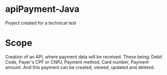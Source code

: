 # apiPayment-Java
Project created for a technical test

# Scope
Creation of an API, where payment data will be received. These being: Debit Code, Payer's CPF or CNPJ, Payment method, Card number, Payment amount. And this payment can be created, viewed, updated and deleted.
